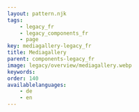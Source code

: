 ```yaml
---
layout: pattern.njk
tags: 
    - legacy_fr
    - legacy_components_fr
    - page
key: mediagallery-legacy_fr
title: Mediagallery
parent: components-legacy_fr
image: legacy/overview/mediagallery.webp
keywords: 
order: 140
availablelanguages: 
    - de
    - en
---
```


